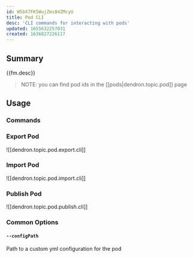 ```yaml
---
id: W5bX7FK5WujZms84ZMcyU
title: Pod CLI
desc: 'CLI commands for interacting with pods'
updated: 1655632257031
created: 1636827226117
---
```

## Summary

{{fm.desc}}

> NOTE: you can find pod ids in the [[pods|dendron.topic.pod]] page

## Usage

### Commands
### Export Pod
![[dendron.topic.pod.export.cli]]


### Import Pod
![[dendron.topic.pod.import.cli]]

### Publish Pod

![[dendron.topic.pod.publish.cli]]

### Common Options
#### `--configPath`
Path to a custom yml configuration for the pod



